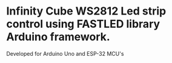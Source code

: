 # Infinity Cube WS2812 Led strip control using FASTLED library Arduino framework. 
Developed for Arduino Uno and ESP-32 MCU's 
